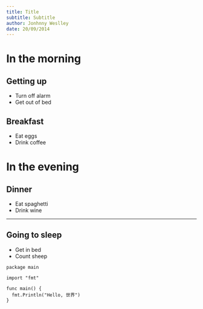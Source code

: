 ```yaml
---
title: Title
subtitle: Subtitle
author: Jonhnny Weslley
date: 20/09/2014
---
```


# In the morning

## Getting up

- Turn off alarm
- Get out of bed

## Breakfast

- Eat eggs
- Drink coffee

# In the evening

## Dinner

- Eat spaghetti
- Drink wine

------------------


## Going to sleep

- Get in bed
- Count sheep

```golang
package main

import "fmt"

func main() {
  fmt.Println("Hello, 世界")
}
```
